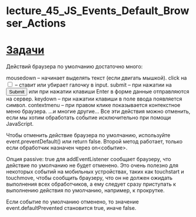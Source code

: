 # lecture_45_JS_Events_Default_Browser_Actions  
#  [Задачи ](https://github.com/schoolteacherMP/lecture_42_JS_Events_Event_Delegation/blob/main/tasks.md)  

Действий браузера по умолчанию достаточно много:

mousedown – начинает выделять текст (если двигать мышкой).
click на <input type="checkbox"> – ставит или убирает галочку в input.
submit – при нажатии на <input type="submit"> или при нажатии клавиши Enter в форме данные отправляются на сервер.
keydown – при нажатии клавиши в поле ввода появляется символ.
contextmenu – при правом клике показывается контекстное меню браузера.
…и многие другие…
Все эти действия можно отменить, если мы хотим обработать событие исключительно при помощи JavaScript.

Чтобы отменить действие браузера по умолчанию, используйте event.preventDefault() или return false. Второй метод работает, только если обработчик назначен через on<событие>.

Опция passive: true для addEventListener сообщает браузеру, что действие по умолчанию не будет отменено. Это очень полезно для некоторых событий на мобильных устройствах, таких как touchstart и touchmove, чтобы сообщить браузеру, что он не должен ожидать выполнения всех обработчиков, а ему следует сразу приступать к выполнению действия по умолчанию, например, к прокрутке.

Если событие по умолчанию отменено, то значение event.defaultPrevented становится true, иначе false.

